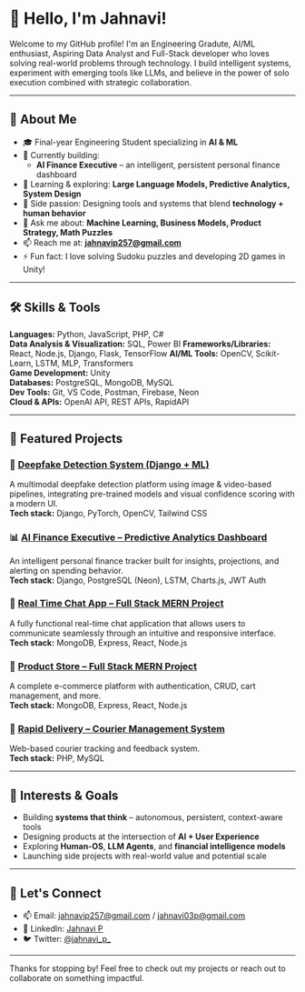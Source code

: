 # 👋 Hello, I'm Jahnavi!

Welcome to my GitHub profile! I'm an Engineering Gradute, AI/ML enthusiast, Aspiring Data Analyst and Full-Stack developer who loves solving real-world problems through technology. I build intelligent systems, experiment with emerging tools like LLMs, and believe in the power of solo execution combined with strategic collaboration.

---

## 🚀 About Me
- 🎓 Final-year Engineering Student specializing in **AI & ML**
- 🧠 Currently building:  
  - **AI Finance Executive** – an intelligent, persistent personal finance dashboard  
- 🌱 Learning & exploring: **Large Language Models, Predictive Analytics, System Design**
- 🧩 Side passion: Designing tools and systems that blend **technology + human behavior**
- 💬 Ask me about: **Machine Learning, Business Models, Product Strategy, Math Puzzles**
- 📫 Reach me at: **jahnavip257@gmail.com**
- ⚡ Fun fact: I love solving Sudoku puzzles and developing 2D games in Unity!

---

## 🛠️ Skills & Tools

**Languages:** Python, JavaScript, PHP, C#  
**Data Analysis & Visualization:** SQL, Power BI 
**Frameworks/Libraries:** React, Node.js, Django, Flask, TensorFlow 
**AI/ML Tools:** OpenCV, Scikit-Learn, LSTM, MLP, Transformers  
**Game Development:** Unity  
**Databases:** PostgreSQL, MongoDB, MySQL  
**Dev Tools:** Git, VS Code, Postman, Firebase, Neon  
**Cloud & APIs:** OpenAI API, REST APIs, RapidAPI

---

## 💼 Featured Projects

### 🧠 [Deepfake Detection System (Django + ML)](https://github.com/jan257/AI-Driven-Multimodal-Deepfake-Detection-.git)
A multimodal deepfake detection platform using image & video-based pipelines, integrating pre-trained models and visual confidence scoring with a modern UI.  
**Tech stack:** Django, PyTorch, OpenCV, Tailwind CSS

### 📊 [AI Finance Executive – Predictive Analytics Dashboard](https://github.com/jan257/ai-finance-executive)
An intelligent personal finance tracker built for insights, projections, and alerting on spending behavior.  
**Tech stack:** Django, PostgreSQL (Neon), LSTM, Charts.js, JWT Auth

### 🛒 [Real Time Chat App – Full Stack MERN Project](https://github.com/jan257/Real-Time-Chat-App.git)
A fully functional real-time chat application that allows users to communicate seamlessly through an intuitive and responsive interface.  
**Tech stack:** MongoDB, Express, React, Node.js

### 🛒 [Product Store – Full Stack MERN Project](https://github.com/jan257/Product_Store-_-full_stack_project.git)
A complete e-commerce platform with authentication, CRUD, cart management, and more.  
**Tech stack:** MongoDB, Express, React, Node.js

### 🚚 [Rapid Delivery – Courier Management System](https://github.com/jan257/Courier-Management-System-.git)
Web-based courier tracking and feedback system.  
**Tech stack:** PHP, MySQL

---

## 🧠 Interests & Goals
- Building **systems that think** – autonomous, persistent, context-aware tools
- Designing products at the intersection of **AI + User Experience**
- Exploring **Human-OS**, **LLM Agents**, and **financial intelligence models**
- Launching side projects with real-world value and potential scale

---

## 🤝 Let's Connect

- 📫 Email: [jahnavip257@gmail.com](mailto:jahnavip257@gmail.com) / [jahnavi03p@gmail.com](mailto:jahnavi03p@gmail.com)  
- 💼 LinkedIn: [Jahnavi P](https://www.linkedin.com/in/jahnavi-p-a68788233)  
- 🐦 Twitter: [@jahnavi_p_](https://x.com/jahnavi_p_)

---

Thanks for stopping by! Feel free to check out my projects or reach out to collaborate on something impactful.
